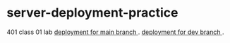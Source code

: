 # server-deployment-practice
401 class 01 lab
[deployment for main branch ]() .
[deployment for dev branch  ](https://tamara-server-deploy-dev.herokuapp.com/) .
